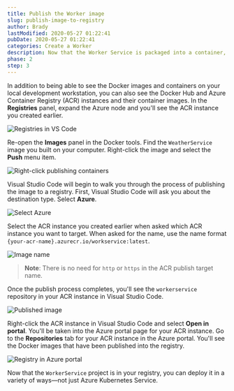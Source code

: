 ```yaml
---
title: Publish the Worker image
slug: publish-image-to-registry
author: Brady
lastModified: 2020-05-27 01:22:41
pubDate: 2020-05-27 01:22:41
categories: Create a Worker
description: Now that the Worker Service is packaged into a container, it can be published into the Azure Container Registry.
phase: 2
step: 3
---
```


In addition to being able to see the Docker images and containers on your local development workstation, you can also see the Docker Hub and Azure Container Registry (ACR) instances and their container images. In the **Registries** panel, expand the Azure node and you'll see the ACR instance you created earlier.

![Registries in VS Code](media/registries-in-vscode.png)

Re-open the **Images** panel in the Docker tools. Find the `WeatherService` image you built on your computer. Right-click the image and select the **Push** menu item.

![Right-click publishing containers](media/right-click-push.png)

Visual Studio Code will begin to walk you through the process of publishing the image to a registry. First, Visual Studio Code will ask you about the destination type. Select **Azure**.

![Select Azure](media/select-azure.png)

Select the ACR instance you created earlier when asked which ACR instance you want to target. When asked for the name, use the name format `{your-acr-name}.azurecr.io/workservice:latest`.

![Image name](media/image-name.png)

> **Note**: There is no need for `http` or `https` in the ACR publish target name.

Once the publish process completes, you'll see the `workerservice` repository in your ACR instance in Visual Studio Code.

![Published image](media/published-image.png)

Right-click the ACR instance in Visual Studio Code and select **Open in portal**. You'll be taken into the Azure portal page for your ACR instance. Go to the **Repositories** tab for your ACR instance in the Azure portal. You'll see the Docker images that have been published into the registry.

![Registry in Azure portal](media/published-image-in-portal.png)

Now that the `WorkerService` project is in your registry, you can deploy it in a variety of ways&mdash;not just Azure Kubernetes Service.
